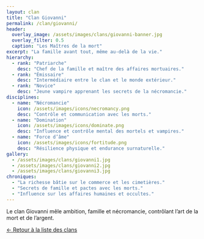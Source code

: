 ```yaml
---
layout: clan
title: "Clan Giovanni"
permalink: /clan/giovanni/
header:
  overlay_image: /assets/images/clans/giovanni-banner.jpg
  overlay_filter: 0.5
  caption: "Les Maîtres de la mort"
excerpt: "La famille avant tout, même au-delà de la vie."
hierarchy:
  - rank: "Patriarche"
    desc: "Chef de la famille et maître des affaires mortuaires."
  - rank: "Émissaire"
    desc: "Intermédiaire entre le clan et le monde extérieur."
  - rank: "Novice"
    desc: "Jeune vampire apprenant les secrets de la nécromancie."
disciplines:
  - name: "Nécromancie"
    icon: /assets/images/icons/necromancy.png
    desc: "Contrôle et communication avec les morts."
  - name: "Domination"
    icon: /assets/images/icons/dominate.png
    desc: "Influence et contrôle mental des mortels et vampires."
  - name: "Force d’âme"
    icon: /assets/images/icons/fortitude.png
    desc: "Résilience physique et endurance surnaturelle."
gallery:
  - /assets/images/clans/giovanni1.jpg
  - /assets/images/clans/giovanni2.jpg
  - /assets/images/clans/giovanni3.jpg
chroniques:
  - "La richesse bâtie sur le commerce et les cimetières."
  - "Secrets de famille et pactes avec les morts."
  - "Influence sur les affaires humaines et occultes."
---
```


Le clan Giovanni mêle ambition, famille et nécromancie, contrôlant l’art de la mort et de l’argent.

[← Retour à la liste des clans](/univers/clans/)
